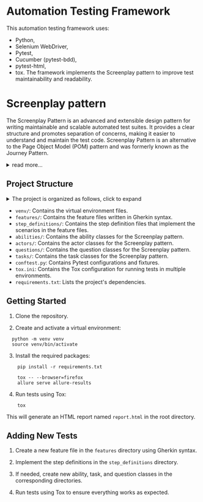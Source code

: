 # Automation Testing Framework

This automation testing framework uses:
 - Python,
 - Selenium WebDriver,
 - Pytest,
 - Cucumber (pytest-bdd),
 - pytest-html,
 - tox.
 The framework implements the Screenplay pattern to improve test maintainability and readability.

# Screenplay pattern
The Screenplay Pattern is an advanced and extensible design pattern for writing maintainable and scalable automated test suites. It provides a clear structure and promotes separation of concerns, making it easier to understand and maintain the test code. Screenplay Pattern is an alternative to the Page Object Model (POM) pattern and was formerly known as the Journey Pattern.
<details>
<summary>read more...</summary>
  The Screenplay Pattern consists of the following key components:
  - Actors: An actor represents the user role in the test scenario. They can perform tasks, interact with the system, and ask questions about the system's state. Actors are not aware of the underlying implementation details, which helps to keep the tests focused on user interactions.
  - Abilities: Abilities are the skills that an actor possesses. Abilities define how an actor can interact with the system, such as browsing the web, using an API, or accessing a database. Abilities are implemented as separate classes, allowing for easy extensibility and reuse.
  - Tasks: Tasks are high-level actions performed by actors. Tasks are focused on user goals and are usually composed of multiple interactions with the system. They are designed to be reusable and are independent of the underlying UI or system structure. Tasks are written at a high level of abstraction, making them easy to read and understand.
  - Actions: Actions are low-level interactions with the system, such as clicking buttons, entering text, or selecting options from a dropdown menu. Actions are the building blocks for tasks and are usually tied to a specific ability. Like tasks, actions are also reusable and independent of the underlying UI or system structure.
  - Questions: Questions are used to query the state of the system or verify if certain conditions are met. Actors ask questions to gather information about the system and check if the expected outcome of a task has been achieved. Questions are designed to be reusable and independent of the underlying UI or system structure.
  - Outcomes: Outcomes represent the expected results or assertions that verify whether a test has passed or failed. Outcomes are usually based on the answers provided by questions.
  The Screenplay Pattern encourages writing tests that are focused on user interactions and goals. By separating concerns and promoting re-usability, the Screenplay Pattern makes it easier to write and maintain complex test suites. It also makes the tests more resilient to changes in the application's UI or system structure, reducing the need for frequent updates to the test code.
</details>

## Project Structure

<details>
<summary>The project is organized as follows, click to expand</summary>
  
  ```commandline
    webdriver_screenplay_cucumber/
    ├── venv/
    │   └── ...
    ├── features/
    │   └── login.feature
    ├── step_definitions/
    │   ├── init.py
    │   └── test_login.py
    ├── abilities/
    │   ├── init.py
    │   └── browse_the_web.py
    ├── actors/
    │   ├── init.py
    │   └── actor.py
    ├── questions/
    │   ├── init.py
    │   └── is_user_logged_in.py
    ├── tasks/
    │   ├── init.py
    │   ├── login.py
    │   └── navigate_to_login.py
    ├── conftest.py
    ├── tox.ini
    └── requirements.txt
  ```
</details>

- `venv/`: Contains the virtual environment files.
- `features/`: Contains the feature files written in Gherkin syntax.
- `step_definitions/`: Contains the step definition files that implement the scenarios in the feature files.
- `abilities/`: Contains the ability classes for the Screenplay pattern.
- `actors/`: Contains the actor classes for the Screenplay pattern.
- `questions/`: Contains the question classes for the Screenplay pattern.
- `tasks/`: Contains the task classes for the Screenplay pattern.
- `conftest.py`: Contains Pytest configurations and fixtures.
- `tox.ini`: Contains the Tox configuration for running tests in multiple environments.
- `requirements.txt`: Lists the project's dependencies.

## Getting Started

1. Clone the repository.

2. Create and activate a virtual environment:
```commandline
  python -m venv venv
  source venv/bin/activate
```

3. Install the required packages:

```commandline
    pip install -r requirements.txt
```

```commandline
    tox -- --browser=firefox
    allure serve allure-results
```

4. Run tests using Tox:

```commandline
    tox
```


This will generate an HTML report named `report.html` in the root directory.

## Adding New Tests

1. Create a new feature file in the `features` directory using Gherkin syntax.

2. Implement the step definitions in the `step_definitions` directory.

3. If needed, create new ability, task, and question classes in the corresponding directories.

4. Run tests using Tox to ensure everything works as expected.

